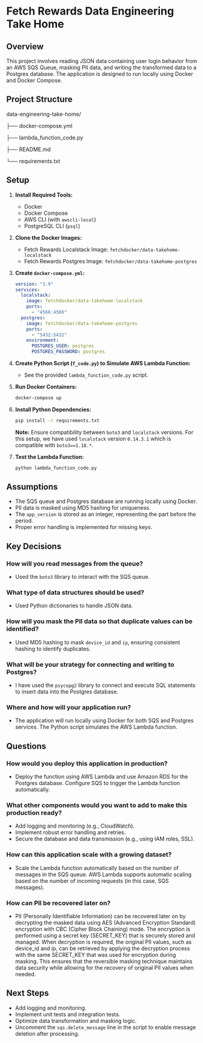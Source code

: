# Fetch Rewards Data Engineering Take Home

## Overview

This project involves reading JSON data containing user login behavior from an AWS SQS Queue, masking PII data, and writing the transformed data to a Postgres database. The application is designed to run locally using Docker and Docker Compose.

## Project Structure

data-engineering-take-home/


├── docker-compose.yml

├── lambda_function_code.py

├── README.md

└── requirements.txt

## Setup

1. **Install Required Tools:**
    - Docker
    - Docker Compose
    - AWS CLI (with `awscli-local`)
    - PostgreSQL CLI (`psql`)

2. **Clone the Docker Images:**
    - Fetch Rewards Localstack Image: `fetchdocker/data-takehome-localstack`
    - Fetch Rewards Postgres Image: `fetchdocker/data-takehome-postgres`

3. **Create `docker-compose.yml`:**
    ```yaml
    version: "3.9"
    services:
      localstack:
        image: fetchdocker/data-takehome-localstack
        ports:
          - "4566:4566"
      postgres:
        image: fetchdocker/data-takehome-postgres
        ports:
          - "5432:5432"
        environment:
          POSTGRES_USER: postgres
          POSTGRES_PASSWORD: postgres
    ```

4. **Create Python Script (`f_code.py`) to Simulate AWS Lambda Function:**
    - See the provided `lambda_function_code.py` script.

5. **Run Docker Containers:**
    ```sh
    docker-compose up
    ```

6. **Install Python Dependencies:**
    ```sh
    pip install -r requirements.txt
    ```

    **Note:** Ensure compatibility between `boto3` and `localstack` versions. For this setup, we have used `localstack` version `0.14.3.1` which is compatible with `boto3==1.18.*`.

7. **Test the Lambda Function:**
    ```sh
    python lambda_function_code.py
    ```

## Assumptions

- The SQS queue and Postgres database are running locally using Docker.
- PII data is masked using MD5 hashing for uniqueness.
- The `app_version` is stored as an integer, representing the part before the period.
- Proper error handling is implemented for missing keys.

## Key Decisions

### How will you read messages from the queue?
- Used the `boto3` library to interact with the SQS queue.

### What type of data structures should be used?
- Used Python dictionaries to handle JSON data.

### How will you mask the PII data so that duplicate values can be identified?
- Used MD5 hashing to mask `device_id` and `ip`, ensuring consistent hashing to identify duplicates.

### What will be your strategy for connecting and writing to Postgres?
- I have used the `psycopg2` library to connect and execute SQL statements to insert data into the Postgres database.

### Where and how will your application run?
- The application will run locally using Docker for both SQS and Postgres services. The Python script simulates the AWS Lambda function.

## Questions

### How would you deploy this application in production?
- Deploy the function using AWS Lambda and use Amazon RDS for the Postgres database. Configure SQS to trigger the Lambda function automatically.

### What other components would you want to add to make this production ready?
- Add logging and monitoring (e.g., CloudWatch).
- Implement robust error handling and retries.
- Secure the database and data transmission (e.g., using IAM roles, SSL).

### How can this application scale with a growing dataset?
- Scale the Lambda function automatically based on the number of messages in the SQS queue. AWS Lambda supports automatic scaling based on the number of incoming requests (in this case, SQS messages).

### How can PII be recovered later on?
- PII (Personally Identifiable Information) can be recovered later on by decrypting the masked data using AES (Advanced Encryption Standard) encryption with CBC (Cipher Block Chaining) mode. The encryption is performed using a secret key (SECRET_KEY) that is securely stored and managed. When decryption is required, the original PII values, such as device_id and ip, can be retrieved by applying the decryption process with the same SECRET_KEY that was used for encryption during masking. This ensures that the reversible masking technique maintains data security while allowing for the recovery of original PII values when needed.

## Next Steps

- Add logging and monitoring.
- Implement unit tests and integration tests.
- Optimize data transformation and masking logic.
- Uncomment the `sqs.delete_message` line in the script to enable message deletion after processing.
